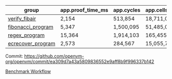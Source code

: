 | group | app.proof_time_ms | app.cycles | app.cells_used | leaf.proof_time_ms | leaf.cycles | leaf.cells_used |
| -- | -- | -- | -- | -- | -- | -- |
| [verify_fibair](https://github.com/openvm-org/openvm/blob/benchmark-results/benchmarks/verify_fibair-ea309d7a43a5809836552e9aff8b9f996337b142.md) | 2,154 |  513,854 |  18,711,007 |- | - | - |
| [fibonacci_program](https://github.com/openvm-org/openvm/blob/benchmark-results/benchmarks/fibonacci-ea309d7a43a5809836552e9aff8b9f996337b142.md) | 5,347 |  1,500,095 |  51,485,080 | 7,030 |  1,924,295 |  69,413,146 |
| [regex_program](https://github.com/openvm-org/openvm/blob/benchmark-results/benchmarks/regex-ea309d7a43a5809836552e9aff8b9f996337b142.md) | 15,364 |  1,914,103 |  165,455,373 | 29,359 |  5,883,631 |  258,897,783 |
| [ecrecover_program](https://github.com/openvm-org/openvm/blob/benchmark-results/benchmarks/ecrecover-ea309d7a43a5809836552e9aff8b9f996337b142.md) | 2,573 |  284,567 |  15,055,723 | 18,125 |  4,157,698 |  186,730,861 |


Commit: https://github.com/openvm-org/openvm/commit/ea309d7a43a5809836552e9aff8b9f996337b142

[Benchmark Workflow](https://github.com/openvm-org/openvm/actions/runs/12983822837)
